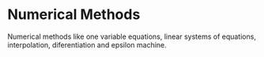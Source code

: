# Numerical Methods

Numerical methods like one variable equations, linear systems of equations, interpolation, diferentiation and epsilon machine.
